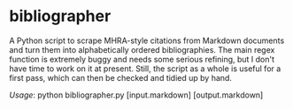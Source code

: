 # bibliographer

A Python script to scrape MHRA-style citations from Markdown documents and turn them into alphabetically ordered bibliographies. The main regex function is extremely buggy and needs some serious refining, but I don't have time to work on it at present. Still, the script as a whole is useful for a first pass, which can then be checked and tidied up by hand.

*Usage*: python bibliographer.py [input.markdown] [output.markdown]
